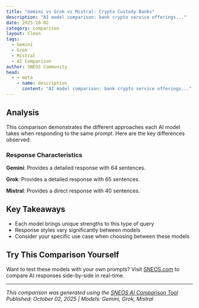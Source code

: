 ```yaml
---
title: "Gemini vs Grok vs Mistral: Crypto Custody Banks"
description: "AI model comparison: bank crypto service offerings..."
date: 2025-10-02
category: comparison
layout: Clean
tags:
  - Gemini
  - Grok
  - Mistral
  - AI Comparison
author: SNEOS Community
head:
  - - meta
    - name: description
      content: "AI model comparison: bank crypto service offerings..."
---
```


<ChatComparison
  title="Gemini vs Grok vs Mistral: Crypto Custody Banks"
  prompt="bank crypto service offerings"
  :responses='{
    "Gemini": "Banks are increasingly exploring and offering cryptocurrency services, though the extent varies widely depending on the bank, regulatory environment, and customer demand.  Here\u0027s a breakdown of common types of crypto service offerings from banks:\n\n**1. Cryptocurrency Custody:**\n\n*   **Description:** Banks securely store and manage customers\u0027 cryptocurrency holdings. This is similar to traditional custody services for assets like stocks and bonds.\n*   **Benefits:** Provides institutional-grade security, regulatory compliance, and potentially insurance coverage for digital assets.\n*   **Examples:**  BNY Mellon, State Street, Northern Trust, Fidelity Digital Assets (although Fidelity is not strictly a bank).\n*   **Target Audience:** Institutional investors (hedge funds, asset managers, endowments, etc.), high-net-worth individuals.\n\n**2. Cryptocurrency Trading \u0026 Brokerage:**\n\n*   **Description:** Banks allow customers to buy, sell, and trade cryptocurrencies directly through their platforms.\n*   **Benefits:** Convenience for existing bank customers, trusted brand name, integration with existing banking infrastructure.\n*   **Examples:**  Goldman Sachs (trading for institutional clients),  Interactive Brokers (offers access to cryptocurrency trading), Revolut (a fintech that partners with banks and offers crypto trading).\n*   **Target Audience:** Retail investors, institutional investors.\n\n**3. Cryptocurrency Investing Products:**\n\n*   **Description:** Banks may offer access to crypto-related investment products such as ETFs (Exchange-Traded Funds), ETNs (Exchange-Traded Notes), and other structured products linked to cryptocurrency performance.\n*   **Benefits:** Provides exposure to crypto without directly holding the underlying assets, diversification, potentially better liquidity.\n*   **Examples:**  Many major banks now offer access to Bitcoin ETFs to their wealth management clients (e.g., Morgan Stanley, JP Morgan).\n*   **Target Audience:** Retail investors, institutional investors.\n\n**4. Cryptocurrency Lending \u0026 Borrowing:**\n\n*   **Description:** Banks may offer loans collateralized by cryptocurrency or allow customers to borrow cryptocurrency.\n*   **Benefits:**  Provides liquidity for crypto holders, enables leverage for trading, generates yield on crypto assets.\n*   **Examples:**  Very nascent, and regulatory scrutiny is high.  Some crypto lending platforms exist, and a few banks are exploring this space cautiously.\n*   **Target Audience:**  Cryptocurrency investors, traders.\n\n**5. Cryptocurrency Payments:**\n\n*   **Description:** Banks may integrate cryptocurrency payments into their existing payment infrastructure, allowing merchants to accept crypto and customers to pay with crypto.\n*   **Benefits:**  Reduces transaction fees, expands customer base, enables faster cross-border payments.\n*   **Examples:**  Limited, but some banks are exploring partnerships with crypto payment processors like BitPay or Strike.\n*   **Target Audience:** Merchants, consumers.\n\n**6. Stablecoin Services:**\n\n*   **Description:** Banks can facilitate the issuance, storage, and transfer of stablecoins (cryptocurrencies pegged to a stable asset like the US dollar).\n*   **Benefits:** Combines the stability of fiat currency with the benefits of blockchain technology, such as faster settlement times and lower transaction costs.\n*   **Examples:**  Some banks are exploring the use of stablecoins for internal operations or for specific use cases like cross-border payments.  Circle (USDC) and Paxos (PAX) are examples of stablecoin issuers working with banks.\n*   **Target Audience:**  Businesses, consumers.\n\n**7. Blockchain Infrastructure \u0026 Services:**\n\n*   **Description:** Banks may offer blockchain-related services to other businesses, such as consulting, development, and deployment of blockchain solutions.  This could include building private blockchain networks or providing secure data storage.\n*   **Benefits:** Diversifies revenue streams, positions the bank as a leader in blockchain technology, helps businesses adopt blockchain solutions.\n*   **Examples:**  IBM Blockchain Services (partnering with banks), Accenture Blockchain Services. Some banks have also created their own internal blockchain teams.\n*   **Target Audience:**  Businesses, governments.\n\n**8. Crypto Research \u0026 Analysis:**\n\n*   **Description:** Banks are increasingly dedicating resources to researching and analyzing the cryptocurrency market, providing insights to clients and informing their own crypto strategies.\n*   **Benefits:** Provides valuable information to clients, enhances the bank\u0027s credibility in the crypto space, helps the bank make informed decisions about crypto investments and services.\n*   **Examples:**  Goldman Sachs, JP Morgan, Bank of America all have research teams dedicated to covering the crypto market.\n*   **Target Audience:**  Institutional investors, high-net-worth individuals, internal decision-makers.\n\n**Factors Influencing Bank Crypto Offerings:**\n\n*   **Regulatory Environment:** Regulations surrounding cryptocurrencies vary significantly across jurisdictions. Banks are cautious about offering crypto services in areas with unclear or restrictive regulations.\n*   **Customer Demand:** Banks are more likely to offer crypto services if there is significant demand from their customers.\n*   **Risk Management:** Banks need to carefully manage the risks associated with cryptocurrencies, such as volatility, security, and regulatory compliance.\n*   **Technology Infrastructure:** Banks need to invest in the technology infrastructure required to support crypto services.\n*   **Competition:** The competitive landscape in the crypto space is constantly evolving. Banks need to differentiate themselves from other players, such as crypto exchanges and fintech companies.\n\n**Future Trends:**\n\n*   **Increased Adoption:** As cryptocurrencies become more mainstream, banks are likely to offer a wider range of crypto services.\n*   **Greater Regulatory Clarity:** As regulators provide more clarity on the rules surrounding cryptocurrencies, banks will have more confidence in offering crypto services.\n*   **Integration with Traditional Banking:** Banks will increasingly integrate crypto services into their existing banking infrastructure, making it easier for customers to access and use crypto.\n*   **Decentralized Finance (DeFi):** Banks may explore ways to integrate with DeFi protocols and services, potentially offering new financial products and services.\n*   **Central Bank Digital Currencies (CBDCs):** Banks will likely play a key role in the distribution and management of CBDCs, if and when they are issued by central banks.\n\nIt\u0027s important to remember that the cryptocurrency landscape is rapidly evolving.  The information above provides a general overview of bank crypto service offerings, but the specific services offered by each bank can vary significantly. Always do your own research and consult with a financial advisor before making any investment decisions.\n",
    "Grok": "Bank crypto service offerings refer to the range of cryptocurrency-related products and services provided by traditional banks and financial institutions to their customers. As cryptocurrencies and blockchain technology have gained popularity, many banks have started integrating crypto services to meet growing demand and remain competitive. These offerings vary depending on the bank, regulatory environment, and target market. Below are some common crypto service offerings provided by banks:\n\n### 1. **Cryptocurrency Custody Services**\n   - Banks offer secure storage solutions for cryptocurrencies through custodial services. This involves holding and safeguarding clients\u0027 digital assets in cold storage (offline wallets) or other secure environments to protect against hacks and theft.\n   - Example: Banks like JPMorgan Chase, Goldman Sachs, and Bank of New York Mellon provide institutional-grade custody for crypto assets.\n   - Benefit: Provides trust and security for institutional investors and high-net-worth individuals.\n\n### 2. **Cryptocurrency Trading and Brokerage**\n   - Some banks allow customers to buy, sell, and trade cryptocurrencies directly through their platforms or via partnerships with crypto exchanges.\n   - Example: Swiss banks like SEBA Bank and Sygnum offer crypto trading services for Bitcoin, Ethereum, and other digital assets.\n   - Benefit: Clients can manage crypto investments within their existing banking relationship rather than using third-party exchanges.\n\n### 3. **Crypto Wealth Management and Advisory Services**\n   - Banks provide advisory services to help clients understand and invest in cryptocurrencies as part of their broader investment portfolios.\n   - This includes portfolio diversification strategies, risk assessment, and market insights on crypto assets.\n   - Example: UBS and Credit Suisse offer crypto-related financial advice to high-net-worth clients.\n   - Benefit: Helps clients integrate crypto into traditional investment strategies with professional guidance.\n\n### 4. **Crypto-Friendly Banking Accounts**\n   - Some banks allow customers to link their crypto exchange accounts to traditional bank accounts for seamless fiat-to-crypto transactions (e.g., depositing or withdrawing funds from exchanges like Coinbase or Binance).\n   - Others offer specialized accounts for crypto businesses, such as miners, exchanges, or blockchain startups.\n   - Example: Silvergate Bank and Signature Bank in the U.S. are known for providing banking services to crypto companies.\n   - Benefit: Facilitates easier movement of funds between fiat and crypto ecosystems.\n\n### 5. **Stablecoin and Central Bank Digital Currency (CBDC) Support**\n   - Banks are increasingly involved in the issuance or support of stablecoins (cryptocurrencies pegged to fiat currencies) and CBDCs, which are government-backed digital currencies.\n   - Example: Some banks partner with stablecoin issuers like Tether (USDT) or Circle (USDC) to facilitate transactions, while others participate in CBDC pilots (e.g., China\u2019s digital yuan or the Bahamas\u2019 Sand Dollar).\n   - Benefit: Bridges traditional finance with digital currencies for faster and cheaper transactions.\n\n### 6. **Blockchain-Based Payment and Settlement Services**\n   - Banks use blockchain technology to offer faster, more transparent cross-border payments and settlements, often integrating cryptocurrencies or tokenized assets.\n   - Example: RippleNet, used by banks like Santander, leverages blockchain for international payments, sometimes involving XRP.\n   - Benefit: Reduces transaction costs and processing times compared to traditional systems like SWIFT.\n\n### 7. **Crypto Loans and Lending**\n   - Some banks offer loans against cryptocurrency holdings as collateral or provide lending services where crypto can be borrowed or lent.\n   - Example: Banks like Nexo (a crypto-focused bank) or traditional institutions entering this space allow clients to borrow fiat using Bitcoin or Ethereum as collateral.\n   - Benefit: Enables clients to access liquidity without selling their crypto assets.\n\n### 8. **Crypto Debit/Credit Cards**\n   - Banks partner with crypto platforms to issue debit or credit cards that allow users to spend their cryptocurrency holdings directly or convert them to fiat at the point of sale.\n   - Example: Cards offered by Crypto.com in partnership with Visa, or Coinbase Card.\n   - Benefit: Makes cryptocurrency usable for everyday transactions.\n\n### 9. **Tokenization of Assets**\n   - Banks are exploring the tokenization of traditional assets (e.g., real estate, art, or securities) using blockchain technology, creating digital representations of these assets that can be traded or held as investments.\n   - Example: Deutsche Bank and Standard Chartered have experimented with tokenized bonds and other financial instruments.\n   - Benefit: Increases liquidity and fractional ownership opportunities for high-value assets.\n\n### 10. **Institutional Crypto Investment Products**\n   - Banks offer crypto-focused investment products such as exchange-traded funds (ETFs), futures, or structured products for institutional and retail investors.\n   - Example: Grayscale Bitcoin Trust (managed by some banks for clients) or Bitcoin futures offered through CME Group, supported by major banks.\n   - Benefit: Provides regulated and familiar investment vehicles for exposure to crypto markets.\n\n### Challenges and Considerations:\n- **Regulatory Compliance:** Crypto services are subject to varying regulations across jurisdictions, and banks must navigate compliance with anti-money laundering (AML), know-your-customer (KYC), and other laws.\n- **Security Risks:** Handling cryptocurrencies requires robust cybersecurity measures to protect against hacks and fraud.\n- **Market Volatility:** Banks must manage risks associated with the high volatility of cryptocurrencies when offering related products.\n- **Adoption Rates:** Not all traditional bank customers are ready to adopt crypto services, limiting mainstream implementation in some regions.\n\n### Conclusion:\nBank crypto service offerings are evolving rapidly as the financial sector adapts to the rise of digital assets. While some banks are fully embracing crypto (e.g., crypto-native banks like Anchorage Digital), others are cautiously integrating services or focusing on blockchain technology. If you\u0027re looking for specific offerings, consider researching banks in your region or consulting with financial institutions known for crypto innovation. Would you like information on a specific bank\u0027s crypto services or a particular region?",
    "Mistral": "Banks and financial institutions are increasingly exploring and offering various crypto-related services to meet the growing demand from their customers. Here are some common crypto service offerings that banks might provide:\n\n1. **Custody Services**:\n   - **Cold Storage**: Secure offline storage of cryptocurrencies.\n   - **Hot Wallets**: Online storage for more frequent transactions.\n   - **Multi-Signature Wallets**: Enhanced security through multiple key holders.\n\n2. **Trading Services**:\n   - **Crypto Trading Platforms**: Facilitating the buying and selling of cryptocurrencies.\n   - **Over-the-Counter (OTC) Trading**: Large-volume trades executed outside of public exchanges.\n\n3. **Investment Products**:\n   - **Crypto Funds**: Investment vehicles that pool funds to invest in a diversified portfolio of cryptocurrencies.\n   - **Crypto ETFs**: Exchange-traded funds that track the performance of cryptocurrencies.\n\n4. **Lending and Borrowing**:\n   - **Crypto Loans**: Lending cryptocurrencies to customers in exchange for interest.\n   - **Collateralized Loans**: Loans backed by cryptocurrencies as collateral.\n\n5. **Payment Services**:\n   - **Crypto Payments**: Enabling customers to make payments using cryptocurrencies.\n   - **Crypto Debit/Credit Cards**: Cards that allow users to spend cryptocurrencies like traditional fiat currencies.\n\n6. **Advisory Services**:\n   - **Crypto Investment Advice**: Providing guidance on investing in cryptocurrencies.\n   - **Risk Management**: Helping customers manage the risks associated with crypto investments.\n\n7. **Compliance and Regulatory Services**:\n   - **KYC/AML**: Know Your Customer (KYC) and Anti-Money Laundering (AML) compliance.\n   - **Regulatory Reporting**: Ensuring compliance with local and international regulations.\n\n8. **Research and Analytics**:\n   - **Market Analysis**: Providing insights and analysis on the crypto market.\n   - **Investment Research**: Offering research reports on various cryptocurrencies and blockchain projects.\n\n9. **Blockchain Technology Services**:\n   - **Smart Contracts**: Developing and deploying smart contracts for various applications.\n   - **Blockchain Consulting**: Advising on the implementation of blockchain technology in business processes.\n\n10. **Educational Services**:\n    - **Workshops and Seminars**: Educating customers about cryptocurrencies and blockchain technology.\n    - **Online Resources**: Providing articles, videos, and other educational materials.\n\n11. **Integration with Traditional Banking Services**:\n    - **Crypto-to-Fiat Conversion**: Allowing customers to convert cryptocurrencies to traditional fiat currencies and vice versa.\n    - **Integrated Accounts**: Offering accounts that can hold both fiat and crypto assets.\n\n12. **Security and Fraud Detection**:\n    - **Advanced Security Measures**: Implementing robust security protocols to protect crypto assets.\n    - **Fraud Detection Systems**: Monitoring for and preventing fraudulent activities.\n\nThese services can vary widely depending on the bank\u0027s strategy, regulatory environment, and customer demand. As the crypto landscape continues to evolve, banks are likely to expand and innovate their offerings to stay competitive and meet the needs of their clients."
  }'
  published-date="10:35"
/>

## Analysis

This comparison demonstrates the different approaches each AI model takes when responding to the same prompt. Here are the key differences observed:

### Response Characteristics

**Gemini**: Provides a detailed response with 64 sentences. 

**Grok**: Provides a detailed response with 65 sentences. 

**Mistral**: Provides a direct response with 40 sentences. 

## Key Takeaways

- Each model brings unique strengths to this type of query
- Response styles vary significantly between models
- Consider your specific use case when choosing between these models

## Try This Comparison Yourself

Want to test these models with your own prompts? Visit [SNEOS.com](https://sneos.com) to compare AI responses side-by-side in real-time.

---

*This comparison was generated using the [SNEOS AI Comparison Tool](https://sneos.com)*
*Published: October 02, 2025 | Models: Gemini, Grok, Mistral*
